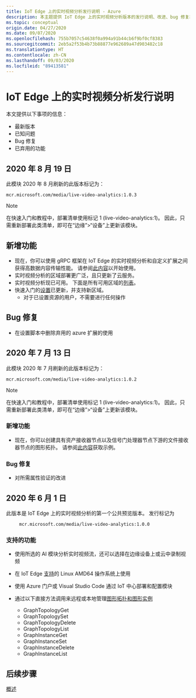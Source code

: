 ```yaml
---
title: IoT Edge 上的实时视频分析发行说明 - Azure
description: 本主题提供 IoT Edge 上的实时视频分析版本的发行说明、改进、bug 修复和已知问题。
ms.topic: conceptual
origin.date: 04/27/2020
ms.date: 09/07/2020
ms.openlocfilehash: 755b7057c54638f0a994a91b44cb6f9bf0cf8383
ms.sourcegitcommit: 2eb5a2f53b4b73b88877e962689a47d903482c18
ms.translationtype: HT
ms.contentlocale: zh-CN
ms.lasthandoff: 09/03/2020
ms.locfileid: "89413581"
---
```

# <a name="live-video-analytics-on-iot-edge-release-notes"></a>IoT Edge 上的实时视频分析发行说明

本文提供以下事项的信息：

* 最新版本
* 已知问题
* Bug 修复
* 已弃用的功能

## <a name="august-19-2020"></a>2020 年 8 月 19 日

此模块 2020 年 8 月刷新的此版本标记为：

```
mcr.microsoft.com/media/live-video-analytics:1.0.3
```

> [!NOTE]
> 在快速入门和教程中，部署清单使用标记 1 (live-video-analytics:1)。 因此，只需重新部署此类清单，即可在“边缘”>“设备”上更新该模块。

## <a name="new-features"></a>新增功能 

* 现在，你可以使用 gRPC 框架在 IoT Edge 的实时视频分析和自定义扩展之间获得高数据内容传输性能。 请参阅[此内容](analyze-live-video-use-your-grpc-model-quickstart.md)以开始使用。
* 实时视频分析的区域部署更广泛，且只更新了云服务。  
* 实时视频分析现已可用。 下面是所有可用区域的[列表](https://azure.microsoft.com/global-infrastructure/services/?regions=china-non-regional,china-east,china-east-2,china-north,china-north-2&products=media-services)。  
* 快速入门的[设置](https://aka.ms/lva-edge/setup-resources-for-samples)已更新，并支持新区域。
    * 对于已设置资源的用户，不需要进行任何操作

## <a name="bug-fixes"></a>Bug 修复 

* 在设置脚本中删除弃用的 azure 扩展的使用

## <a name="july-13-2020"></a>2020 年 7 月 13 日

此模块 2020 年 7 月刷新的此版本标记为：

```
mcr.microsoft.com/media/live-video-analytics:1.0.2
```

> [!NOTE]
> 在快速入门和教程中，部署清单使用标记 1 (live-video-analytics:1)。 因此，只需重新部署此类清单，即可在“边缘”>“设备”上更新该模块。

### <a name="new-features"></a>新增功能
* 现在，你可以创建具有资产接收器节点以及信号门处理器节点下游的文件接收器节点的图形拓扑。 请参阅[此内容](https://github.com/Azure/live-video-analytics/tree/master/MediaGraph/topologies/evr-motion-assets-files)获取示例。

### <a name="bug-fixes"></a>Bug 修复
* 对所需属性验证的改进

## <a name="june-1-2020"></a>2020 年 6 月 1 日

此版本是 IoT Edge 上的实时视频分析的第一个公共预览版本。 发行标记为

```
     mcr.microsoft.com/media/live-video-analytics:1.0.0
```

### <a name="supported-functionalities"></a>支持的功能
* 使用所选的 AI 模块分析实时视频流，还可以选择在边缘设备上或云中录制视频
* 在 IoT Edge [支持](../../iot-edge/support.md)的 Linux AMD64 操作系统上使用
* 使用 Azure 门户或 Visual Studio Code 通过 IoT 中心部署和配置模块
* 通过以下直接方法调用来远程或本地管理[图形拓扑和图形实例](media-graph-concept.md#media-graph-topologies-and-instances)

    *   GraphTopologyGet
    *   GraphTopologySet
    *   GraphTopologyDelete
    *   GraphTopologyList
    *   GraphInstanceGet
    *   GraphInstanceSet
    *   GraphInstanceDelete
    *   GraphInstanceList


## <a name="next-steps"></a>后续步骤

[概述](overview.md)
